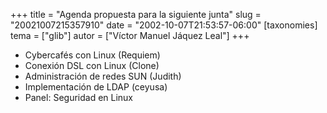 +++
title = "Agenda propuesta para la siguiente junta"
slug = "20021007215357910"
date = "2002-10-07T21:53:57-06:00"
[taxonomies]
tema = ["glib"]
autor = ["Víctor Manuel Jáquez Leal"]
+++

-   Cybercafés con Linux (Requiem)
-   Conexión DSL con Linux (Clone)
-   Administración de redes SUN (Judith)
-   Implementación de LDAP (ceyusa)
-   Panel: Seguridad en Linux

